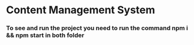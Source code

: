 # Content Management System
### To see and run the project you need to run the command npm i && npm start in both folder
